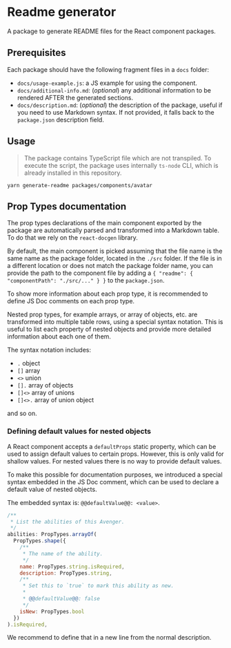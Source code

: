 # Readme generator

A package to generate README files for the React component packages.

## Prerequisites

Each package should have the following fragment files in a `docs` folder:

- `docs/usage-example.js`: a JS example for using the component.
- `docs/additional-info.md`: (_optional_) any additional information to be rendered AFTER the generated sections.
- `docs/description.md`: (_optional_) the description of the package, useful if you need to use Markdown syntax. If not provided, it falls back to the `package.json` description field.

## Usage

> The package contains TypeScript file which are not transpiled. To execute the script, the package uses internally `ts-node` CLI, which is already installed in this repository.

```
yarn generate-readme packages/components/avatar
```

## Prop Types documentation

The prop types declarations of the main component exported by the package are automatically parsed and transformed into a Markdown table. To do that we rely on the `react-docgen` library.

By default, the main component is picked assuming that the file name is the same name as the package folder, located in the `./src` folder. If the file is in a different location or does not match the package folder name, you can provide the path to the component file by adding a `{ "readme": { "componentPath": "./src/..." } }` to the `package.json`.

To show more information about each prop type, it is recommended to define JS Doc comments on each prop type.

Nested prop types, for example arrays, or array of objects, etc. are transformed into multiple table rows, using a special syntax notation. This is useful to list each property of nested objects and provide more detailed information about each one of them.

The syntax notation includes:

- `.` object
- `[]` array
- `<>` union
- `[].` array of objects
- `[]<>` array of unions
- `[]<>.` array of union object

and so on.

### Defining default values for nested objects

A React component accepts a `defaultProps` static property, which can be used to assign default values to certain props. However, this is only valid for shallow values.
For nested values there is no way to provide default values.

To make this possible for documentation purposes, we introduced a special syntax embedded in the JS Doc comment, which can be used to declare a default value of nested objects.

The embedded syntax is: `@@defaultValue@@: <value>`.

```js
/**
 * List the abilities of this Avenger.
 */
abilities: PropTypes.arrayOf(
  PropTypes.shape({
    /**
     * The name of the ability.
     */
    name: PropTypes.string.isRequired,
    description: PropTypes.string,
    /**
     * Set this to `true` to mark this ability as new.
     *
     * @@defaultValue@@: false
     */
    isNew: PropTypes.bool
  })
).isRequired,
```

We recommend to define that in a new line from the normal description.
